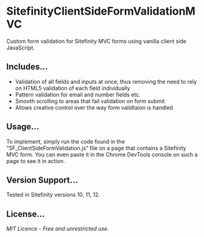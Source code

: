 # SitefinityClientSideFormValidationMVC
Custom form validation for Sitefinity MVC forms using vanilla client side JavaScript.

## Includes...

* Validation of all fields and inputs at once, thus removing the need to rely on HTML5 validation of each field individually
* Pattern validation for email and number fields etc.
* Smooth scrolling to areas that fail validation on form submit
* Allows creative control over the way form validtaion is handled

## Usage...

To implement, simply run the code found in the "SF_ClientSideFormValidation.js" file on a page that contains a Sitefinity MVC form. You can even paste it in the Chrome DevTools console on such a page to see it in action.

## Version Support...

Tested in Sitefinity versions 10, 11, 12.

## License...

*MIT Licence - Free and unrestricted use.*
